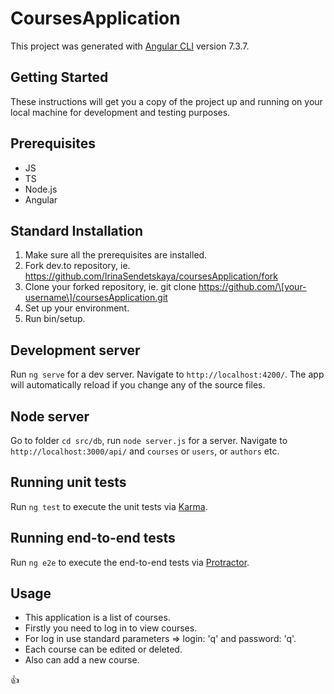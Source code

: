 # CoursesApplication

This project was generated with [Angular CLI](https://github.com/angular/angular-cli) version 7.3.7.

## Getting Started

These instructions will get you a copy of the project up and running on your local machine for development and testing purposes. 

## Prerequisites

* JS
* TS
* Node.js
* Angular

## Standard Installation

1. Make sure all the prerequisites are installed.
2. Fork dev.to repository, ie. https://github.com/IrinaSendetskaya/coursesApplication/fork
3. Clone your forked repository, ie. git clone https://github.com/\[your-username\]/coursesApplication.git
4. Set up your environment.
5. Run bin/setup.

## Development server

Run `ng serve` for a dev server. Navigate to `http://localhost:4200/`. The app will automatically reload if you change any of the source files.

## Node server

Go to folder `cd src/db`, run `node server.js` for a server. Navigate to `http://localhost:3000/api/` and `courses` or `users`, or `authors` etc. 

## Running unit tests

Run `ng test` to execute the unit tests via [Karma](https://karma-runner.github.io).

## Running end-to-end tests

Run `ng e2e` to execute the end-to-end tests via [Protractor](http://www.protractortest.org/).

## Usage

- This application is a list of courses.
- Firstly you need to log in to view courses.
- For log in use standard parameters => login: 'q' and password: 'q'.
- Each course can be edited or deleted. 
- Also can add a new course.

:+1:







